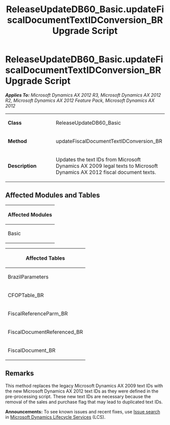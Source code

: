 ﻿---
title: ReleaseUpdateDB60_Basic.updateFiscalDocumentTextIDConversion_BR Upgrade Script
TOCTitle: ReleaseUpdateDB60_Basic.updateFiscalDocumentTextIDConversion_BR Upgrade Script
ms:assetid: b76d1e84-bd8f-66dd-c413-0373f3a20d0b
ms:mtpsurl: https://msdn.microsoft.com/en-us/library/JJ737056(v=AX.60)
ms:contentKeyID: 49710738
ms.date: 05/18/2015
mtps_version: v=AX.60
---

# ReleaseUpdateDB60\_Basic.updateFiscalDocumentTextIDConversion\_BR Upgrade Script 


_**Applies To:** Microsoft Dynamics AX 2012 R3, Microsoft Dynamics AX 2012 R2, Microsoft Dynamics AX 2012 Feature Pack, Microsoft Dynamics AX 2012_

<table>
<colgroup>
<col style="width: 50%" />
<col style="width: 50%" />
</colgroup>
<tbody>
<tr class="odd">
<td><p><strong>Class</strong></p></td>
<td><p>ReleaseUpdateDB60_Basic</p></td>
</tr>
<tr class="even">
<td><p><strong>Method</strong></p></td>
<td><p>updateFiscalDocumentTextIDConversion_BR</p></td>
</tr>
<tr class="odd">
<td><p><strong>Description</strong></p></td>
<td><p>Updates the text IDs from Microsoft Dynamics AX 2009 legal texts to Microsoft Dynamics AX 2012 fiscal document texts.</p></td>
</tr>
</tbody>
</table>


## Affected Modules and Tables

<table>
<colgroup>
<col style="width: 100%" />
</colgroup>
<thead>
<tr class="header">
<th><p>Affected Modules</p></th>
</tr>
</thead>
<tbody>
<tr class="odd">
<td><p>Basic</p></td>
</tr>
</tbody>
</table>


<table>
<colgroup>
<col style="width: 100%" />
</colgroup>
<thead>
<tr class="header">
<th><p>Affected Tables</p></th>
</tr>
</thead>
<tbody>
<tr class="odd">
<td><p>BrazilParameters</p></td>
</tr>
<tr class="even">
<td><p>CFOPTable_BR</p></td>
</tr>
<tr class="odd">
<td><p>FiscalReferenceParm_BR</p></td>
</tr>
<tr class="even">
<td><p>FiscalDocumentReferenced_BR</p></td>
</tr>
<tr class="odd">
<td><p>FiscalDocument_BR</p></td>
</tr>
</tbody>
</table>


## Remarks

This method replaces the legacy Microsoft Dynamics AX 2009 text IDs with the new Microsoft Dynamics AX 2012 text IDs as they were defined in the pre-processing script. These new text IDs are necessary because the removal of the sales and purchase flag that may lead to duplicated text IDs.

  
**Announcements:** To see known issues and recent fixes, use [Issue search](http://go.microsoft.com/fwlink/?linkid=389258) in [Microsoft Dynamics Lifecycle Services](http://go.microsoft.com/fwlink/?linkid=306505) (LCS).

